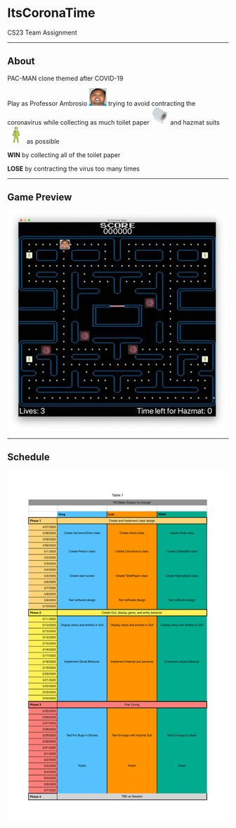 # ItsCoronaTime
CS23 Team Assignment

---

## About
PAC-MAN clone themed after COVID-19

Play as Professor Ambrosio <img src="https://github.com/n-shan/ItsCoronaTime/blob/master/src/image/CoronaMan.png" width="40" height="40"> trying to avoid contracting the coronavirus while collecting as much toilet paper <img src="https://github.com/n-shan/ItsCoronaTime/blob/master/src/image/Pellet.png" width="40" height="40"> and hazmat suits <img src="https://github.com/n-shan/ItsCoronaTime/blob/master/src/image/PowerPellet.png" width="40" height="40"> as possible

**WIN** by collecting all of the toilet paper

**LOSE** by contracting the virus too many times

---

## Game Preview

<img src="https://github.com/n-shan/ItsCoronaTime/blob/master/src/image/game_preview.png" width="500" height="500">

---

## Schedule

<img src="https://github.com/n-shan/ItsCoronaTime/blob/master/src/image/Team%20Assignment%20Schedule%20PDF.pdf">
